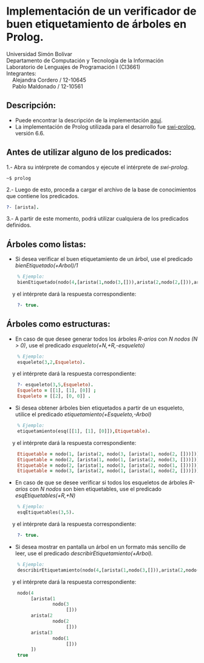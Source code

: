 # Implementación de un verificador de buen etiquetamiento de árboles en Prolog.

Universidad Simón Bolívar  
Departamento de Computación y Tecnología de la Información  
Laboratorio de Lenguajes de Programación I (CI3661)  
Integrantes:  
&nbsp;&nbsp;&nbsp;&nbsp;Alejandra Cordero / 12-10645  
&nbsp;&nbsp;&nbsp;&nbsp;Pablo Maldonado / 12-10561  

## Descripción:

* Puede encontrar la descripción de la implementación [aquí](https://github.com/Proyectos-AP/Lenguajes_CI3661/blob/master/Proyecto_2/Enunciado.pdf).
* La implementación de Prolog utilizada para el desarrollo fue [swi-prolog](http://www.swi-prolog.org/), versión 6.6.

## Antes de utilizar alguno de los predicados:
1.- Abra su intérprete de comandos y ejecute el intérprete de *swi-prolog*.
```shell
~$ prolog
``` 
2.- Luego de esto, proceda a cargar el archivo de la base de conocimientos que contiene los predicados.
```prolog
?- [arista].
```
3.- A partir de este momento, podrá utilizar cualquiera de los predicados definidos.

## Árboles como listas: 
* Si desea verificar el buen etiquetamiento de un árbol, use el predicado *bienEtiquetado(+Arbol)/1*
```prolog
	% Ejemplo:
	bienEtiquetado(nodo(4,[arista(1,nodo(3,[])),arista(2,nodo(2,[])),arista(3,nodo(1,[]))])).
```
&nbsp;&nbsp;&nbsp;&nbsp;y el intérprete dará la respuesta correspondiente:
``` prolog
    ?- true.
```
## Árboles como estructuras:

* En caso de que desee generar todos los árboles *R-arios* con *N nodos (N > 0)*, use el predicado *esqueleto(+N,+R,-esqueleto)*
```prolog
	% Ejemplo:
	esqueleto(3,2,Esqueleto).
```
&nbsp;&nbsp;&nbsp;&nbsp;y el intérprete dará la respuesta correspondiente:
``` prolog
    ?- esqueleto(3,5,Esqueleto).
    Esqueleto = [[1], [1], [0]] ;
    Esqueleto = [[2], [0, 0]] .
```

* Si desea obtener árboles bien etiquetados a partir de un esqueleto, utilice el predicado *etiquetamiento(+Esqueleto,-Arbol)*
```prolog
	% Ejemplo:
	etiquetamiento(esq([[1], [1], [0]]),Etiquetable).
```
&nbsp;&nbsp;&nbsp;&nbsp;y el intérprete dará la respuesta correspondiente:
``` prolog
    Etiquetable = nodo(1, [arista(2, nodo(3, [arista(1, nodo(2, []))]))]) ;
    Etiquetable = nodo(2, [arista(1, nodo(1, [arista(2, nodo(3, []))]))]) ;
    Etiquetable = nodo(2, [arista(1, nodo(3, [arista(2, nodo(1, []))]))]) ;
    Etiquetable = nodo(3, [arista(2, nodo(1, [arista(1, nodo(2, []))]))]) .
```

* En caso de que se desee verificar si todos los esqueletos de árboles *R-arios* con *N nodos* son bien etiquetables, use el predicado *esqEtiquetables(+R,+N)*
```prolog
	% Ejemplo:
	esqEtiquetables(3,5).
```
&nbsp;&nbsp;&nbsp;&nbsp;y el intérprete dará la respuesta correspondiente:
``` prolog
    ?- true.
```

* Si desea mostrar en pantalla un árbol en un formato más sencillo de leer, use el predicado *describirEtiquetamiento(+Arbol).*
```prolog
	% Ejemplo:
	describirEtiquetamiento(nodo(4,[arista(1,nodo(3,[])),arista(2,nodo(2,[])),arista(3,nodo(1,[]))])).
```
&nbsp;&nbsp;&nbsp;&nbsp;y el intérprete dará la respuesta correspondiente:
``` prolog
    nodo(4
         [arista(1
                 nodo(3
                      []))
         arista(2
                 nodo(2
                      []))
         arista(3
                 nodo(1
                      []))
         ])
    true 
```
